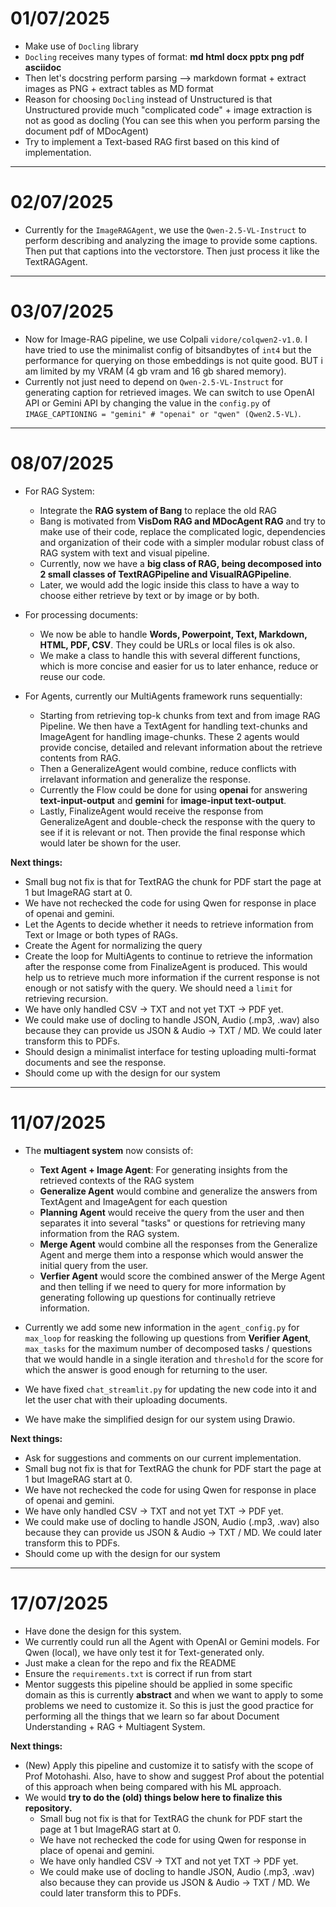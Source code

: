 # 01/07/2025

- Make use of `Docling` library
- `Docling` receives many types of format: **md html docx pptx png pdf asciidoc**
- Then let's docstring perform parsing --> markdown format + extract images as PNG + extract tables as MD format
- Reason for choosing `Docling` instead of Unstructured is that Unstructured provide much "complicated code" + image extraction is not as good as docling (You can see this when you perform parsing the document pdf of MDocAgent)
- Try to implement a Text-based RAG first based on this kind of implementation.

---

# 02/07/2025

- Currently for the `ImageRAGAgent`, we use the `Qwen-2.5-VL-Instruct` to perform describing and analyzing the image to provide some captions. Then put that captions into the vectorstore. Then just process it like the TextRAGAgent.

---

# 03/07/2025 

- Now for Image-RAG pipeline, we use Colpali `vidore/colqwen2-v1.0`. I have tried to use the minimalist config of bitsandbytes of `int4` but the performance for querying on those embeddings is not quite good. BUT i am limited by my VRAM (4 gb vram and 16 gb shared memory). 
- Currently not just need to depend on `Qwen-2.5-VL-Instruct` for generating caption for retrieved images. We can switch to use OpenAI API or Gemini API by changing the value in the `config.py` of `IMAGE_CAPTIONING = "gemini" # "openai" or "qwen" (Qwen2.5-VL)`.

---

# 08/07/2025 

- For RAG System:
  - Integrate the **RAG system of Bang** to replace the old RAG
  - Bang is motivated from **VisDom RAG and MDocAgent RAG** and try to make use of their code, replace the complicated logic, dependencies and organization of their code with a simpler modular robust class of RAG system with text and visual pipeline. 
  - Currently, now we have a **big class of RAG, being decomposed into 2 small classes of TextRAGPipeline and VisualRAGPipeline**. 
  - Later, we would add the logic inside this class to have a way to choose either retrieve by text or by image or by both. 

- For processing documents:
  - We now be able to handle **Words, Powerpoint, Text, Markdown, HTML, PDF, CSV**. They could be URLs or local files is ok also.
  - We make a class to handle this with several different functions, which is more concise and easier for us to later enhance, reduce or reuse our code. 

- For Agents, currently our MultiAgents framework runs sequentially:
  - Starting from retrieving top-k chunks from text and from image RAG Pipeline. We then have a TextAgent for handling text-chunks and ImageAgent for handling image-chunks. These 2 agents would provide concise, detailed and relevant information about the retrieve contents from RAG. 
  - Then a GeneralizeAgent would combine, reduce conflicts with irrelavant information and generalize the response.
  - Currently the Flow could be done for using **openai** for answering **text-input-output** and **gemini** for **image-input text-output**.
  - Lastly, FinalizeAgent would receive the response from GeneralizeAgent and double-check the response with the query to see if it is relevant or not. Then provide the final response which would later be shown for the user.

**Next things:**

- Small bug not fix is that for TextRAG the chunk for PDF start the page at 1 but ImageRAG start at 0.
- We have not rechecked the code for using Qwen for response in place of openai and gemini. 
- Let the Agents to decide whether it needs to retrieve information from Text or Image or both types of RAGs.
- Create the Agent for normalizing the query 
- Create the loop for MultiAgents to continue to retrieve the information after the response come from FinalizeAgent is produced. This would help us to retrieve much more information if the current response is not enough or not satisfy with the query. We should need a `limit` for retrieving recursion.
- We have only handled CSV -> TXT and not yet TXT -> PDF yet. 
- We could make use of docling to handle JSON, Audio (.mp3, .wav) also because they can provide us JSON & Audio -> TXT / MD. We could later transform this to PDFs.
- Should design a minimalist interface for testing uploading multi-format documents and see the response. 
- Should come up with the design for our system

--- 

# 11/07/2025

- The **multiagent system** now consists of:
  - **Text Agent + Image Agent**: For generating insights from the retrieved contexts of the RAG system 
  - **Generalize Agent** would combine and generalize the answers from TextAgent and ImageAgent for each question
  - **Planning Agent** would receive the query from the user and then separates it into several "tasks" or questions for retrieving many information from the RAG system. 
  - **Merge Agent** would combine all the responses from the Generalize Agent and merge them into a response which would answer the initial query from the user.
  - **Verfier Agent** would score the combined answer of the Merge Agent and then telling if we need to query for more information by generating following up questions for continually retrieve information. 

- Currently we add some new information in the `agent_config.py` for `max_loop` for reasking the following up questions from **Verifier Agent**, `max_tasks` for the maximum number of decomposed tasks / questions that we would handle in a single iteration and `threshold` for the score for which the answer is good enough for returning to the user.
- We have fixed `chat_streamlit.py` for updating the new code into it and let the user chat with their uploading documents. 
- We have make the simplified design for our system using Drawio. 

**Next things:**

- Ask for suggestions and comments on our current implementation.
- Small bug not fix is that for TextRAG the chunk for PDF start the page at 1 but ImageRAG start at 0.
- We have not rechecked the code for using Qwen for response in place of openai and gemini. 
- We have only handled CSV -> TXT and not yet TXT -> PDF yet. 
- We could make use of docling to handle JSON, Audio (.mp3, .wav) also because they can provide us JSON & Audio -> TXT / MD. We could later transform this to PDFs.
- Should come up with the design for our system

--- 

# 17/07/2025

- Have done the design for this system.
- We currently could run all the Agent with OpenAI or Gemini models. For Qwen (local), we have only test it for Text-generated only.
- Just make a clean for the repo and fix the README
- Ensure the `requirements.txt` is correct if run from start 
- Mentor suggests this pipeline should be applied in some specific domain as this is currently **abstract** and when we want to apply to some problems we need to customize it. So this is just the good practice for performing all the things that we learn so far about Document Understanding + RAG + Multiagent System. 

**Next things:** 

- (New) Apply this pipeline and customize it to satisfy with the scope of Prof Motohashi. Also, have to show and suggest Prof about the potential of this approach when being compared with his ML approach.
- We would **try to do the (old) things below here to finalize this repository.**
  - Small bug not fix is that for TextRAG the chunk for PDF start the page at 1 but ImageRAG start at 0.
  - We have not rechecked the code for using Qwen for response in place of openai and gemini. 
  - We have only handled CSV -> TXT and not yet TXT -> PDF yet. 
  - We could make use of docling to handle JSON, Audio (.mp3, .wav) also because they can provide us JSON & Audio -> TXT / MD. We could later transform this to PDFs.



